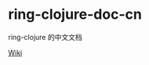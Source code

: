 ring-clojure-doc-cn
===================

ring-clojure 的中文文档

[Wiki](https://github.com/snakevash/ring-clojure-doc-cn/wiki)
